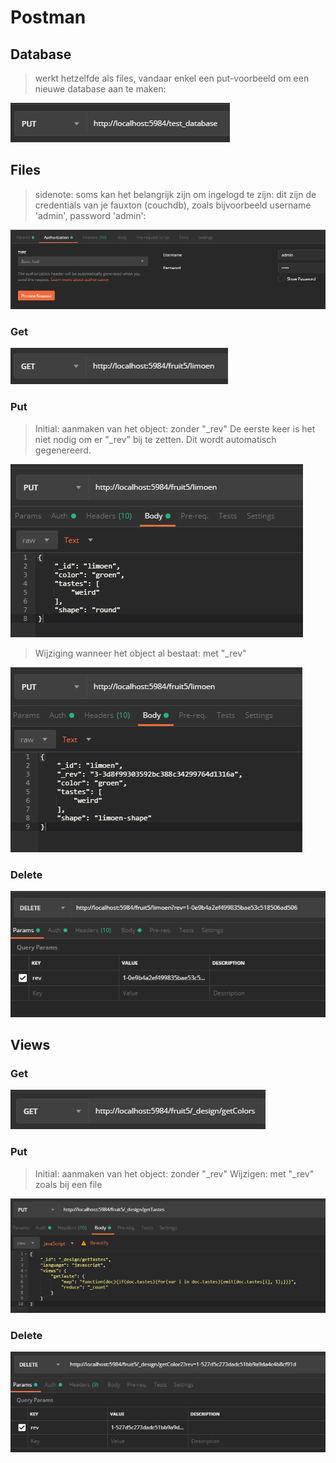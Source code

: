 # Postman

## Database

> werkt hetzelfde als files, vandaar enkel een put-voorbeeld om een nieuwe database aan te maken:

![putDB](afb/createDatabase.png)

## Files

> sidenote: soms kan het belangrijk zijn om ingelogd te zijn: dit zijn de credentials van je fauxton (couchdb), zoals bijvoorbeeld username 'admin', password 'admin':

![auth](afb/authAdmin.png)

### Get

![get](afb/getLimoen.png)

### Put

> Initial: aanmaken van het object: zonder "_rev"
> De eerste keer is het niet nodig om er "_rev" bij te zetten. Dit wordt automatisch gegenereerd.

![put1](afb/putLimoen.png)

> Wijziging wanneer het object al bestaat: met "_rev"

![put2](afb/wijzigLimoen.png)

### Delete

![delete](afb/deleteLimoen.png)

## Views

### Get

![getView](afb/getView.png)

### Put

> Initial: aanmaken van het object: zonder "_rev"
> Wijzigen: met "_rev" zoals bij een file

![putView](afb/putNewView.png)

### Delete

![delete](afb/deleteView.png)
